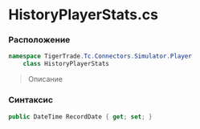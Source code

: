 
# HistoryPlayerStats.cs
### Расположение
```csharp
namespace TigerTrade.Tc.Connectors.Simulator.Player  
    class HistoryPlayerStats
```

> Описание

### Синтаксис
```csharp
public DateTime RecordDate { get; set; }
```
